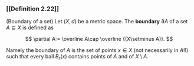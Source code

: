 ### [[Definition 2.22]]

(Boundary of a set) Let $(X,d)$ be a metric space. The **boundary** $\partial A$ of a set $A \subseteq X$ is defined as

$$ \partial A:= \overline A\cap \overline {(X\setminus A)}. $$

Namely the boundary of $A$ is the set of points $x\in X$ (not necessarily in $A$!!) such that every ball $B_r(x)$ contains points of $A$ and of $X\setminus A$.

